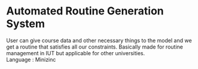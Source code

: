 # Automated Routine Generation System
User can give course data and other necessary things to the model and we get a routine that satisfies all our constraints. Basically made for routine management in IUT but applicable for other universities. <br/>
Language : Minizinc
